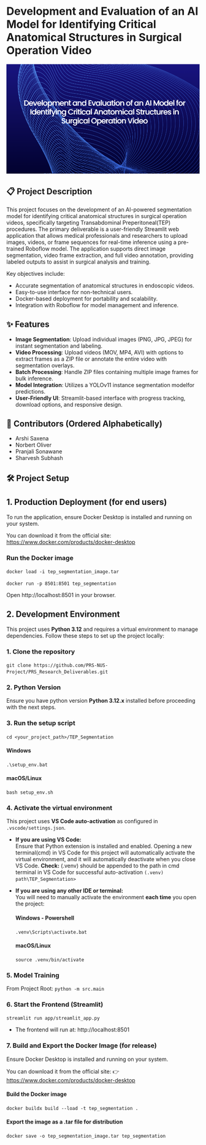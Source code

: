 # Development and Evaluation of an AI Model for Identifying Critical Anatomical Structures in Surgical Operation Video

[![Watch the video](ProjectReport/Video.png)](https://www.youtube.com/watch?v=luolvB_hAVc)

## 📋 Project Description

This project focuses on the development of an AI-powered segmentation model for identifying critical anatomical structures in surgical operation videos, specifically targeting Transabdominal Preperitoneal(TEP) procedures. The primary deliverable is a user-friendly Streamlit web application that allows medical professionals and researchers to upload images, videos, or frame sequences for real-time inference using a pre-trained Roboflow model. The application supports direct image segmentation, video frame extraction, and full video annotation, providing labeled outputs to assist in surgical analysis and training.

Key objectives include:

- Accurate segmentation of anatomical structures in endoscopic videos.
- Easy-to-use interface for non-technical users.
- Docker-based deployment for portability and scalability.
- Integration with Roboflow for model management and inference.

## ✨ Features

- **Image Segmentation**: Upload individual images (PNG, JPG, JPEG) for instant segmentation and labeling.
- **Video Processing**: Upload videos (MOV, MP4, AVI) with options to extract frames as a ZIP file or annotate the entire video with segmentation overlays.
- **Batch Processing**: Handle ZIP files containing multiple image frames for bulk inference.
- **Model Integration**: Utilizes a YOLOv11 instance segmentation modelfor predictions.
- **User-Friendly UI**: Streamlit-based interface with progress tracking, download options, and responsive design.

## 👥 Contributors (Ordered Alphabetically)

- Arshi Saxena
- Norbert Oliver
- Pranjali Sonawane
- Sharvesh Subhash

## 🛠️ Project Setup

## 1. Production Deployment (for end users)

To run the application, ensure Docker Desktop is installed and running on your system.

You can download it from the official site: https://www.docker.com/products/docker-desktop

### Run the Docker image

`docker load -i tep_segmentation_image.tar`

`docker run -p 8501:8501 tep_segmentation`

Open http://localhost:8501 in your browser.

## 2. Development Environment

This project uses **Python 3.12** and requires a virtual environment to manage dependencies. Follow these steps to set up the project locally:

### 1. Clone the repository

`git clone https://github.com/PRS-NUS-Project/PRS_Research_Deliverables.git`

### 2. Python Version

Ensure you have python version **Python 3.12.x** installed before proceeding with the next steps.

### 3. Run the setup script

`cd <your_project_path>/TEP_Segmentation`

#### Windows

`.\setup_env.bat`

#### macOS/Linux

`bash setup_env.sh`

### 4. Activate the virtual environment

This project uses **VS Code auto-activation** as configured in `.vscode/settings.json`.

- **If you are using VS Code:**  
  Ensure that Python extension is installed and enabled. Opening a new terminal(cmd) in VS Code for this project will automatically activate the virtual environment, and it will automatically deactivate when you close VS Code.
  **Check:** (.venv) should be appended to the path in cmd terminal in VS Code for successful auto-activation
  `(.venv) path\TEP_Segmentation>`

- **If you are using any other IDE or terminal:**  
  You will need to manually activate the environment **each time** you open the project:

  #### Windows - Powershell

  `.venv\Scripts\activate.bat`

  #### macOS/Linux

  `source .venv/bin/activate`

### 5. Model Training

From Project Root: `python -m src.main`

### 6. Start the Frontend (Streamlit)

`streamlit run app/streamlit_app.py`

- The frontend will run at: http://localhost:8501

### 7. Build and Export the Docker Image (for release)

Ensure Docker Desktop is installed and running on your system.

You can download it from the official site:
👉 https://www.docker.com/products/docker-desktop

#### Build the Docker image

`docker buildx build --load -t tep_segmentation .`

#### Export the image as a .tar file for distribution

`docker save -o tep_segmentation_image.tar tep_segmentation`
